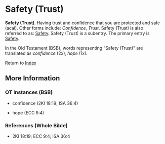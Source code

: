# Safety (Trust)
**Safety (Trust)**. 
Having trust and confidence that you are protected and safe (acai). 
Other forms include: 
*Confidence*, *Trust*. 
Safety (Trust) is also referred to as: 
[Safety](Safety.md). 
Safety (Trust) is a subentry. The primary entry is 
[Safety](Safety.md). 


In the Old Testament (BSB), words representing “Safety (Trust)” are translated as 
*confidence* (2x), *hope* (1x). 




Return to [Index](00-Index.md)

## More Information

### OT Instances (BSB)

* confidence (2KI 18:19; ISA 36:4)

* hope (ECC 9:4)



### References (Whole Bible)

* 2KI 18:19; ECC 9:4; ISA 36:4



